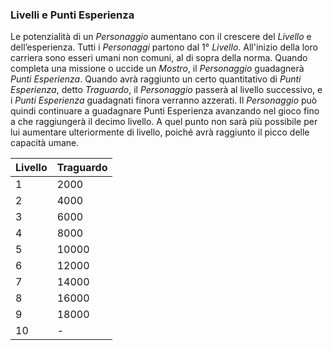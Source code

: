 ### Livelli e Punti Esperienza

Le potenzialità di un _Personaggio_ aumentano con il crescere del _Livello_ e dell’esperienza. Tutti i _Personaggi_  partono dal 1° _Livello_. All'inizio della loro carriera sono esseri umani non comuni, al di sopra della norma. Quando completa una missione o uccide un _Mostro_, il _Personaggio_ guadagnerà _Punti Esperienza_. Quando avrà raggiunto un certo quantitativo di _Punti Esperienza_, detto _Traguardo_, il _Personaggio_ passerà al livello successivo, e i _Punti Esperienza_ guadagnati finora verranno azzerati. Il _Personaggio_ può quindi continuare a guadagnare Punti Esperienza avanzando nel gioco fino a che raggiungerà il decimo livello. A quel punto non sarà più possibile per lui aumentare ulteriormente di livello, poiché avrà raggiunto il picco delle capacità umane.

| Livello | Traguardo |
| :--- | :--- |
| 1 | 2000 |
| 2 | 4000 |
| 3 | 6000 |
| 4 | 8000 |
| 5 | 10000 |
| 6 | 12000 |
| 7 | 14000 |
| 8 | 16000 |
| 9 | 18000 |
| 10 | - |



